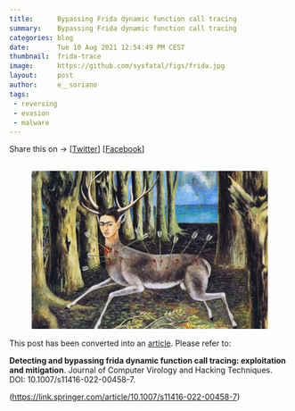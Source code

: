 ```yaml
---
title:      Bypassing Frida dynamic function call tracing
summary:    Bypassing Frida dynamic function call tracing
categories: blog
date:       Tue 10 Aug 2021 12:54:49 PM CEST
thumbnail:  frida-trace
image:      https://github.com/sysfatal/figs/frida.jpg
layout:     post
author:     e__soriano
tags:
 - reversing
 - evasion
 - malware
---
```


<div class="share-page">
    Share this on &rarr;
    [<a href="https://twitter.com/intent/tweet?text={{ page.title }}&url={{ site.url }}{{ page.url }}&via=e__soriano&related=e__soriano" rel="nofollow" target="_blank" title="Share on Twitter">Twitter</a>]
    [<a href="https://facebook.com/sharer.php?u={{ site.url }}{{ page.url }}" rel="nofollow" target="_blank" title="Share on Facebook">Facebook</a>]
</div>
<br>

<center>
<figure class="image">
  <img src="figs/frida.jpg" alt="{{frida calo painting image}}">
</figure>
</center>

This post has been converted into an [article](https://link.springer.com/article/10.1007/s11416-022-00458-7). Please refer to:

**Detecting and bypassing frida dynamic function call tracing: exploitation and mitigation**. Journal of Computer Virology and Hacking Techniques. DOI: 10.1007/s11416-022-00458-7.  

(https://link.springer.com/article/10.1007/s11416-022-00458-7)
